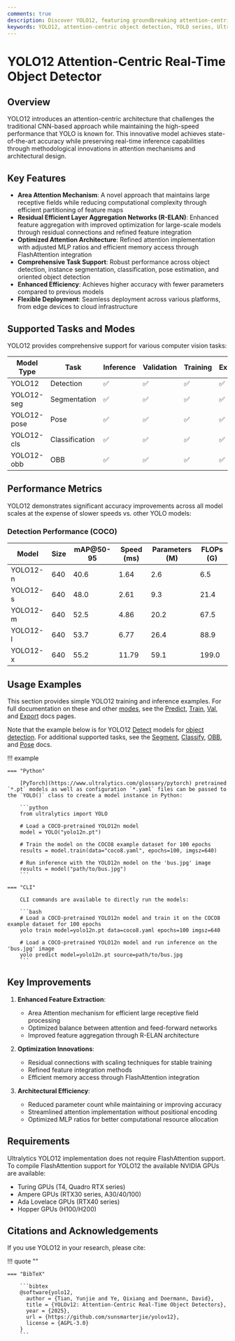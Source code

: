 ```yaml
---
comments: true
description: Discover YOLO12, featuring groundbreaking attention-centric architecture for state-of-the-art object detection with unmatched accuracy and efficiency.
keywords: YOLO12, attention-centric object detection, YOLO series, Ultralytics, computer vision, AI, machine learning, deep learning
---
```


# YOLO12 Attention-Centric Real-Time Object Detector

## Overview

YOLO12 introduces an attention-centric architecture that challenges the traditional CNN-based approach while maintaining the high-speed performance that YOLO is known for. This innovative model achieves state-of-the-art accuracy while preserving real-time inference capabilities through methodological innovations in attention mechanisms and architectural design.

## Key Features

- **Area Attention Mechanism**: A novel approach that maintains large receptive fields while reducing computational complexity through efficient partitioning of feature maps
- **Residual Efficient Layer Aggregation Networks (R-ELAN)**: Enhanced feature aggregation with improved optimization for large-scale models through residual connections and refined feature integration
- **Optimized Attention Architecture**: Refined attention implementation with adjusted MLP ratios and efficient memory access through FlashAttention integration
- **Comprehensive Task Support**: Robust performance across object detection, instance segmentation, classification, pose estimation, and oriented object detection
- **Enhanced Efficiency**: Achieves higher accuracy with fewer parameters compared to previous models
- **Flexible Deployment**: Seamless deployment across various platforms, from edge devices to cloud infrastructure

## Supported Tasks and Modes

YOLO12 provides comprehensive support for various computer vision tasks:

| Model Type  | Task           | Inference | Validation | Training | Export |
|-------------| -------------- | --------- | ---------- | -------- | ------ |
| YOLO12      | Detection      | ✅        | ✅         | ✅       | ✅     |
| YOLO12-seg  | Segmentation   | ✅        | ✅         | ✅       | ✅     |
| YOLO12-pose | Pose           | ✅        | ✅         | ✅       | ✅     |
| YOLO12-cls  | Classification | ✅        | ✅         | ✅       | ✅     |
| YOLO12-obb  | OBB            | ✅        | ✅         | ✅       | ✅     |

## Performance Metrics

YOLO12 demonstrates significant accuracy improvements across all model scales at the expense of slower speeds vs. other YOLO models:

### Detection Performance (COCO)

| Model    | Size | mAP@50-95 | Speed (ms) | Parameters (M) | FLOPs (G) |
| -------- | ---- | --------- | ---------- | -------------- | --------- |
| YOLO12-n | 640  | 40.6      | 1.64       | 2.6            | 6.5       |
| YOLO12-s | 640  | 48.0      | 2.61       | 9.3            | 21.4      |
| YOLO12-m | 640  | 52.5      | 4.86       | 20.2           | 67.5      |
| YOLO12-l | 640  | 53.7      | 6.77       | 26.4           | 88.9      |
| YOLO12-x | 640  | 55.2      | 11.79      | 59.1           | 199.0     |

## Usage Examples

This section provides simple YOLO12 training and inference examples. For full documentation on these and other [modes](../modes/index.md), see the [Predict](../modes/predict.md), [Train](../modes/train.md), [Val](../modes/val.md), and [Export](../modes/export.md) docs pages.

Note that the example below is for YOLO12 [Detect](../tasks/detect.md) models for [object detection](https://www.ultralytics.com/glossary/object-detection). For additional supported tasks, see the [Segment](../tasks/segment.md), [Classify](../tasks/classify.md), [OBB](../tasks/obb.md), and [Pose](../tasks/pose.md) docs.

!!! example

    === "Python"

        [PyTorch](https://www.ultralytics.com/glossary/pytorch) pretrained `*.pt` models as well as configuration `*.yaml` files can be passed to the `YOLO()` class to create a model instance in Python:

        ```python
        from ultralytics import YOLO

        # Load a COCO-pretrained YOLO12n model
        model = YOLO("yolo12n.pt")

        # Train the model on the COCO8 example dataset for 100 epochs
        results = model.train(data="coco8.yaml", epochs=100, imgsz=640)

        # Run inference with the YOLO12n model on the 'bus.jpg' image
        results = model("path/to/bus.jpg")
        ```

    === "CLI"

        CLI commands are available to directly run the models:

        ```bash
        # Load a COCO-pretrained YOLO12n model and train it on the COCO8 example dataset for 100 epochs
        yolo train model=yolo12n.pt data=coco8.yaml epochs=100 imgsz=640

        # Load a COCO-pretrained YOLO12n model and run inference on the 'bus.jpg' image
        yolo predict model=yolo12n.pt source=path/to/bus.jpg
        ```

## Key Improvements

1. **Enhanced Feature Extraction**:

    - Area Attention mechanism for efficient large receptive field processing
    - Optimized balance between attention and feed-forward networks
    - Improved feature aggregation through R-ELAN architecture

2. **Optimization Innovations**:

    - Residual connections with scaling techniques for stable training
    - Refined feature integration methods
    - Efficient memory access through FlashAttention integration

3. **Architectural Efficiency**:
    - Reduced parameter count while maintaining or improving accuracy
    - Streamlined attention implementation without positional encoding
    - Optimized MLP ratios for better computational resource allocation

## Requirements

Ultralytics YOLO12 implementation does not require FlashAttention support. To compile FlashAttention support for YOLO12 the available NVIDIA GPUs are available:

- Turing GPUs (T4, Quadro RTX series)
- Ampere GPUs (RTX30 series, A30/40/100)
- Ada Lovelace GPUs (RTX40 series)
- Hopper GPUs (H100/H200)

## Citations and Acknowledgements

If you use YOLO12 in your research, please cite:

!!! quote ""

    === "BibTeX"

        ```bibtex
        @software{yolo12,
          author = {Tian, Yunjie and Ye, Qixiang and Doermann, David},
          title = {YOLOv12: Attention-Centric Real-Time Object Detectors},
          year = {2025},
          url = {https://github.com/sunsmarterjie/yolov12},
          license = {AGPL-3.0}
        }
        ```

